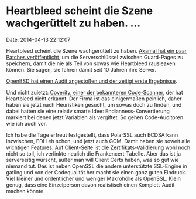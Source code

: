 Heartbleed scheint die Szene wachgerüttelt zu haben. \...
=========================================================

Date: 2014-04-13 22:12:07

Heartbleed scheint die Szene wachgerüttelt zu haben. [Akamai hat ein
paar Patches
veröffentlicht](http://thread.gmane.org/gmane.comp.encryption.openssl.user/51243?resub=1),
um die Serverschlüssel zwischen Guard-Pages zu speichern, damit die nie
als Teil von sowas wie Heartbleed rausleaken können. Sie sagen, sie
fahren damit seit 10 Jahren ihre Server.

[OpenBSD hat einen Audit angestoßen und der zeitigt erste
Ergebnisse](http://ftp.openbsd.org/pub/OpenBSD/patches/5.4/common/008_openssl.patch).

Und nicht zuletzt: [Coverity, einer der bekannteren
Code-Scanner](http://blog.regehr.org/archives/1128), der hat Heartbleed
nicht erkannt. Der Firma ist das einigermaßen peinlich, daher haben sie
jetzt nach Heuristiken gesucht, um sowas doch zu finden, und dabei
hatten sie eine relativ smarte Idee: Endianness-Konvertierung markiert
bei denen jetzt Variablen als vergiftet. So gehen Code-Auditoren wie ich
auch vor.

Ich habe die Tage erfreut festgestellt, dass PolarSSL auch ECDSA kann
inzwischen, EDH eh schon, und jetzt auch GCM. Damit haben sie soweit
alle wichtigen Features. Auf Client-Seite ist die
Zertifikats-Validierung wohl noch nicht so toll, ich verlinkte neulich
die Frankencert-Tabelle. Aber das ist ja serverseitig wurscht, außer man
will Client Certs haben, was so gut wie niemand tut. Das ist neben
OpenSSL die andere unterstützte SSL-Engine in gatling und von der
Codequalität her macht sie einen ganz guten Eindruck. Viel kleiner und
ordentlicher und weniger Makrohölle als OpenSSL. Klein genug, dass eine
Einzelperson davon realistisch einen Komplett-Audit machen könnte.
